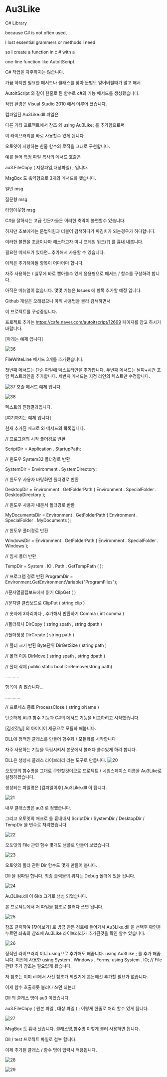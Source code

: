# Au3Like
C# Library



because C# is not often used,  

I lost essential grammers or methods I need. 

so I create a function  in c # with a 

one-line function like AutoItScript.




C# 작업을 자주하지는 않습니다.

가끔 하지만 필요한 메서드나 클래스를 찾아 문법도 잊어버릴때가 많고 해서 

AutoItScript 와 같이 한줄로 된 함수로 c#의 기능 메서드를 생성했습니다.

작업 환경은 Visual Studio 2010 에서 이루어 졌습니다.

컴파일된 Au3Like.dll  파일은 

다른 기타 프로젝트에서 참조 와 using Au3Like; 를 추가함으로써 

이 라이브러리를 바로 사용할수 있게 됩니다.

오토잇이 지향하는 한줄 함수의 로직을 그대로 구현합니다.

예를 들어 특정 파일 복사의 메서드 호출은

au3.FileCopy ( 지정파일,대상파일) ; 입니다.

MsgBox 도 축약형으로 3개의 메서드화 했습니다.

일반 msg

질문형 msg

타임아웃형 msg

C#을 잘하시는 고급 전문가들은 이러한 축약이 불편할수 있습니다.

하지만 초보에게는 문법익힘과 더블어 검색하다가 파김치가 되는경우가 허다합니다.

이러한 불편을 조금이나마 해소하고자 미니 프레임 워크(?) 를 흉내 내봅니다.

필요한 메서드가 있다면...추가해서 사용할 수 있습니다.

아직은 추가해야될 항목이 어마어마 합니다.

자주 사용하는 / 실무에 바로 뽑아쓸수 있게 응용형으로  메서드 / 함수를 구성하려 합니다.

아직은 메뉴얼이 없습니다.  몇몇 기능은 Issues 에 항목 추가할 예정 입니다.

Github 개설은 오래됬으나 아직 사용법을 몰라 검색하면서 

이 프로젝트를 구성중입니다.




프로젝트 추가는 https://cafe.naver.com/autoitscript/12699  페이지를 참고 하시기 바랍니다.




[아래는 예제 입니다]

![36](https://user-images.githubusercontent.com/2012078/52524863-2025ec80-2ce5-11e9-9bd2-833330736b7d.JPG)

FileWriteLine 메서드 3개를 추가했습니다.

첫번째 메서드는 단순 파일에 텍스트라인을 추가합니다.
두번째 메서드는 날짜+시간 포함 텍스트라인을 추가합니다.
세번째 메서드는 지정 라인의 텍스트만 수정합니다.

![37](https://user-images.githubusercontent.com/2012078/52524883-4d729a80-2ce5-11e9-83c7-c5801868f51c.JPG)
호출 메서드 예제 입니다.

![38](https://user-images.githubusercontent.com/2012078/52524888-56fc0280-2ce5-11e9-8878-4d0ac469670f.JPG)

텍스트의 진행결과입니다.

[여기까지는 예제 입니다]










현재 추가된 매크로 와 메서드의 목록입니다.

// 프로그램의 시작 폴더경로 반환

ScriptDir           = Application . StartupPath;

// 윈도우 System32 폴더경로 반환

SystemDir         = Environment . SystemDirectory;


// 윈도우 사용자 바탕화면 폴더경로 반환

DesktopDir        = Environment . GetFolderPath ( Environment . SpecialFolder . DesktopDirectory );


// 윈도우 사용자 내문서 폴더경로 반환

MyDocumentsDir = Environment . GetFolderPath ( Environment . SpecialFolder . MyDocuments );

// 윈도우 폴더경로 반환

WindowsDir       = Environment . GetFolderPath ( Environment . SpecialFolder . Windows );

// 임시 폴더 반환

TempDir           = System . IO . Path . GetTempPath ( );

// 프로그램 경로 반환
ProgramDir       = Environment.GetEnvironmentVariable("ProgramFiles");

//문자열클립보드에서 읽기   ClipGet ( )

//문자열 클립보드로        ClipPut ( string clip )

// 숫자에 3자리마다 , 추가해서 반환하기 Comma ( int comma )

//폴더복사       DirCopy ( string spath , string dpath )

//폴더생성       DirCreate ( string path )

// 폴더 크기 반환 Byte단위  DirGetSize ( string path )

// 폴더 이동    DirMove ( string spath , string dpath )

// 폴더 삭제    public static bool     DirRemove(string path) 

...........

항목이 좀 많습니다...

............


// 프로세스 종료 ProcessClose ( string pName )            




단순하게 AU3  함수 기능과 C#의 메서드 기능을 비교하려고 시작했습니다.

[김삿갓님] 의 아이디어 제공으로 모듈화 해봅니다.

DLL에 정적인 클래스를 만들어 함수화  / 모듈화를 시작합니다

자주 사용하는 기능을 독립시켜서 본문에서 불러다 쓸수있게 하려 합니다.


DLL은 생성시 클래스 라이브러리 라는 도구로 만듭니다.
![20](https://user-images.githubusercontent.com/2012078/52516976-fb932b80-2c76-11e9-9af7-805f79fe2f75.jpg)

오토잇의 함수명을 그대로 구현할것이므로 프로젝트 / 네임스페이스 이름을 Au3Like로 설정하겠습니다.

생성되는 파일명은 [컴파일이후]  Au3Like.dll 이 됩니다.

![21](https://user-images.githubusercontent.com/2012078/52516987-2b423380-2c77-11e9-944b-39836b096ac0.jpg)

내부 클래스명은 au3 로 정했습니다.

그리고 오토잇의 매크로 를 흉내내서
ScriptDir   / SystemDir  / DesktopDir / TempDir 을 변수로 처리했습니다.

![22](https://user-images.githubusercontent.com/2012078/52516988-2ed5ba80-2c77-11e9-9d6c-38fb016d76c9.jpg)

오토잇의 File 관련 함수 몇개도 샘플로 만들어 보았습니다.



![23](https://user-images.githubusercontent.com/2012078/52516989-3301d800-2c77-11e9-8582-099b769fed0e.jpg)

오토잇의 폴더 관련 Dir 함수도 몇개 만들어 봅니다.

Dll 을 컴파일 합니다. 최종 출력물의 위치는 Debug 폴더에 있을 겁니다.


![24](https://user-images.githubusercontent.com/2012078/52516991-372df580-2c77-11e9-85c9-8077393bd817.jpg)

Au3Like.dll 이 6kb 크기로 생성 되었습니다.

본 프로젝트에서  저 파일을 참조로 불러다 쓰면 됩니다.


![25](https://user-images.githubusercontent.com/2012078/52516994-39904f80-2c77-11e9-9862-3552d5d82f96.jpg)

참조 클릭하여 [찾아보기] 로 방금 만든 경로에 들어가서 Au3Like.dll 을 선택후 확인을 누르면
좌측의 참조에 Au3Like  라이브러리가 추가된것을 확인 할수 있습니다.



![26](https://user-images.githubusercontent.com/2012078/52516998-3c8b4000-2c77-11e9-98a3-0ca7e969f6ed.jpg)


정적인 라이브러리 이니 using으로 추가해도 해줍니다.
using Au3Like ; 를 추가 해줍니다.
이전에 사용한
using System . Windows . Forms;
using System . IO;                // File 관련 추가
참조는 필요없게 됬습니다.

저 참조는 이미 dll에서 사전 참조가 되었기에 본문에선 추가할 필요가 없습니다.

이제 함수 호출하듯 불러다 쓰면 되는데

Dll 의 클래스 명이 au3 이었습니다.

au3.FileCopy  ( 원본 파일 , 대상 파일 ) ;  이렇게 한줄로 처리 할수 있게 됩니다.

![27](https://user-images.githubusercontent.com/2012078/52517002-401ec700-2c77-11e9-9248-88692af70d25.jpg)


MsgBox 도 흉내 냈습니다. 클래스명,함수명 이렇게 불러 사용하면 됩니다.


Dll / test  프로젝트 파일로 첨부 합니다.

이제 추가된 클래스 / 함수 명이 입력시 적용됩니다.


![28](https://user-images.githubusercontent.com/2012078/52517003-42812100-2c77-11e9-8fb3-666a5637a0a1.jpg)





![29](https://user-images.githubusercontent.com/2012078/52517004-457c1180-2c77-11e9-9469-303eb7b6de81.jpg)

